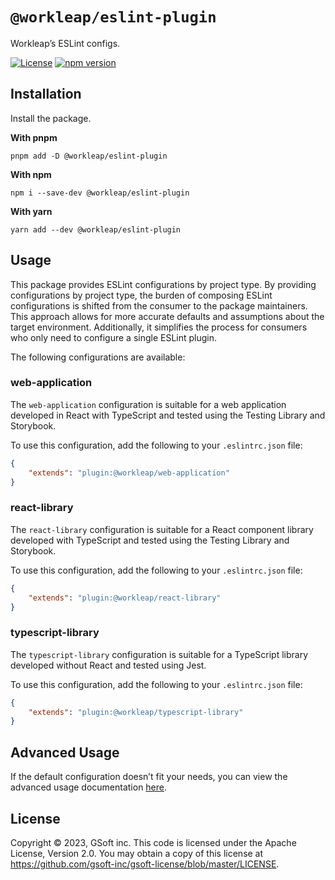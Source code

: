 # `@workleap/eslint-plugin`
Workleap’s ESLint configs.

[![License](https://img.shields.io/badge/License-Apache_2.0-blue.svg)](../../LICENSE)
[![npm version](https://img.shields.io/npm/v/@workleap/eslint-plugin)](https://www.npmjs.com/package/@workleap/eslint-plugin)

## Installation

Install the package.

**With pnpm**
```shell
pnpm add -D @workleap/eslint-plugin
```

**With npm**
```shell
npm i --save-dev @workleap/eslint-plugin
```

**With yarn**
```shell
yarn add --dev @workleap/eslint-plugin
```

## Usage
This package provides ESLint configurations by project type. By providing configurations by project type, the burden of composing ESLint configurations is shifted from the consumer to the package maintainers. This approach allows for more accurate defaults and assumptions about the target environment. Additionally, it simplifies the process for consumers who only need to configure a single ESLint plugin.

The following configurations are available:

### web-application
The `web-application` configuration is suitable for a web application developed in React with TypeScript and tested using the Testing Library and Storybook.

To use this configuration, add the following to your `.eslintrc.json` file:

```json
{
    "extends": "plugin:@workleap/web-application"
}
```

### react-library
The `react-library` configuration is suitable for a React component library developed with TypeScript and tested using the Testing Library and Storybook.

To use this configuration, add the following to your `.eslintrc.json` file:

```json
{
    "extends": "plugin:@workleap/react-library"
}
```

### typescript-library
The `typescript-library` configuration is suitable for a TypeScript library developed without React and tested using Jest.

To use this configuration, add the following to your `.eslintrc.json` file:

```json
{
    "extends": "plugin:@workleap/typescript-library"
}
```


## Advanced Usage

If the default configuration doesn’t fit your needs, you can view the advanced usage documentation [here](./ADVANCED_USAGE.md).

## License

Copyright © 2023, GSoft inc. This code is licensed under the Apache License, Version 2.0. You may obtain a copy of this license at https://github.com/gsoft-inc/gsoft-license/blob/master/LICENSE.
